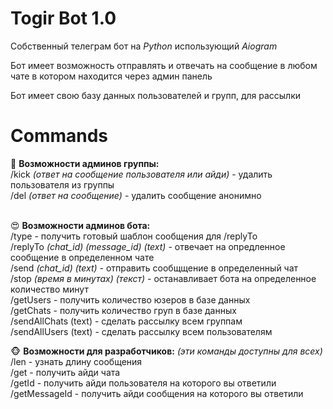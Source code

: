 # Togir Bot 1.0
<p>Собственный телеграм бот на <i>Python</i> использующий <i>Aiogram</i></p>
<p>Бот имеет возможность отправлять и отвечать на сообщение в любом чате в котором находится через админ панель</p>
<p>Бот имеет свою базу данных пользователей и групп, для рассылки</p>

# Commands
🐷 <b>Возможности админов группы:</b><br>
/kick <i>(ответ на сообщение пользователя или айди)</i> - удалить пользователя из группы<br>
/del <i>(ответ на сообщение)</i> - удалить сообщение анонимно<br><br>

😍 <b>Возможности админов бота:</b><br>
/type - получить готовый шаблон сообщения для /replyTo<br>
/replyTo <i>(chat_id) (message_id) (text)</i> - отвечает на опредленное сообщение в определенном чате<br>
/send <i>(chat_id) (text)</i> - отправить сообщщение в определенный чат<br>
/stop <i>(время в минутах) (текст)</i> - останавливает бота на определенное количество минут<br>
/getUsers - получить количество юзеров в базе данных<br>
/getChats - получить количество груп в базе данных<br>
/sendAllChats (text) - сделать рассылку всем группам<br>
/sendAllUsers (text) - сделать рассылку всем пользователям<br>

🐵 <b>Возможности для разработчиков:</b> <i>(эти команды доступны для всех)</i><br>
/len - узнать длину сообщения<br>
/get - получить айди чата<br>
/getId - получить айди пользователя на которого вы ответили<br>
/getMessageId - получить айди сообщения на которого вы ответили<br>
